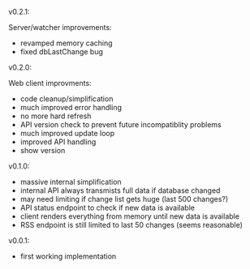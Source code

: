v0.2.1:

Server/watcher improvements:

- revamped memory caching
- fixed dbLastChange bug

v0.2.0:

Web client improvments:

- code cleanup/simplification
- much improved error handling
- no more hard refresh
- API version check to prevent future incompatiblity problems
- much improved update loop
- improved API handling
- show version

v0.1.0:

- massive internal simplification
- internal API always transmists full data if database changed
- may need limiting if change list gets huge (last 500 changes?)
- API status endpoint to check if new data is available
- client renders everything from memory until new data is available
- RSS endpoint is still limited to last 50 changes (seems reasonable)

v0.0.1:

- first working implementation
